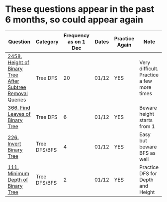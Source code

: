 # These questions appear in the past 6 months, so could appear again
|Question                 | Category        | Frequency as on 1 Dec | Dates           | Practice Again | Note          |
| ----------------------  | -------------   | ----------------------| --------------- | -------------  | ------------- | 
|[2458. Height of Binary Tree After Subtree Removal Queries](https://leetcode.com/problems/height-of-binary-tree-after-subtree-removal-queries)    | Tree DFS | 20 | 01/12 | YES | Very difficult. Practice a few more times
|[366. Find Leaves of Binary Tree](https://leetcode.com/problems/find-leaves-of-binary-tree)    | Tree DFS | 6 | 01/12 | YES | Beware height starts from 1
|[226. Invert Binary Tree](https://leetcode.com/problems/invert-binary-tree)     | Tree DFS/BFS | 4 | 01/12 | YES | Easy but beware BFS as well
|[111. Minimum Depth of Binary Tree](https://leetcode.com/problems/minimum-depth-of-binary-tree)     | Tree DFS/BFS | 2 | 01/12 | YES | Practice DFS for Depth and Height



